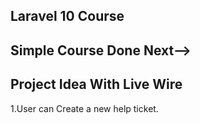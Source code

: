 ## Laravel 10 Course

## Simple Course Done Next-->

## Project Idea With Live Wire

1.User can Create a new help ticket.